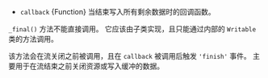 <!-- YAML
added: v8.0.0
-->

* `callback` {Function} 当结束写入所有剩余数据时的回调函数。

`_final()` 方法不能直接调用。
它应该由子类实现，且只能通过内部的 `Writable` 类的方法调用。

该方法会在流关闭之前被调用，且在 `callback` 被调用后触发 `'finish'` 事件。
主要用于在流结束之前关闭资源或写入缓冲的数据。

